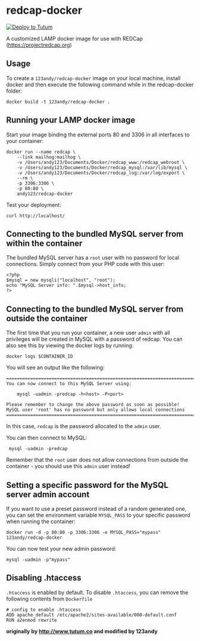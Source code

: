 redcap-docker
=================

[![Deploy to Tutum](https://s.tutum.co/deploy-to-tutum.svg)](https://dashboard.tutum.co/stack/deploy/)

A customized LAMP docker image for use with REDCap (https://projectredcap.org)


Usage
-----

To create a `123andy/redcap-docker` image on your local machine, install docker and then execute the following command while in the redcap-docker folder:

	docker build -t 123andy/redcap-docker .


Running your LAMP docker image
------------------------------

Start your image binding the external ports 80 and 3306 in all interfaces to your container:

	docker run --name redcap \
	    --link mailhog:mailhog \
	    -v /Users/andy123/Documents/Docker/redcap_www:/redcap_webroot \
	    -v /Users/andy123/Documents/Docker/redcap_mysql:/var/lib/mysql \
	    -v /Users/andy123/Documents/Docker/redcap_log:/var/log/export \
	    --rm \
	    -p 3306:3306 \
	    -p 80:80 \
	    andy123/redcap-docker

Test your deployment:

	curl http://localhost/


Connecting to the bundled MySQL server from within the container
----------------------------------------------------------------

The bundled MySQL server has a `root` user with no password for local connections.
Simply connect from your PHP code with this user:

	<?php
	$mysql = new mysqli("localhost", "root");
	echo "MySQL Server info: ".$mysql->host_info;
	?>


Connecting to the bundled MySQL server from outside the container
-----------------------------------------------------------------

The first time that you run your container, a new user `admin` with all privileges
will be created in MySQL with a password of redcap.  You can also see this by viewing
the docker logs by running:

	docker logs $CONTAINER_ID

You will see an output like the following:

	========================================================================
	You can now connect to this MySQL Server using:

	    mysql -uadmin -predcap -h<host> -P<port>

	Please remember to change the above password as soon as possible!
	MySQL user 'root' has no password but only allows local connections
	========================================================================

In this case, `redcap` is the password allocated to the `admin` user.

You can then connect to MySQL:

	 mysql -uadmin -predcap

Remember that the `root` user does not allow connections from outside the container -
you should use this `admin` user instead!


Setting a specific password for the MySQL server admin account
--------------------------------------------------------------

If you want to use a preset password instead of a random generated one, you can
set the environment variable `MYSQL_PASS` to your specific password when running the container:

	docker run -d -p 80:80 -p 3306:3306 -e MYSQL_PASS="mypass" 123andy/redcap-docker

You can now test your new admin password:

	mysql -uadmin -p"mypass"


Disabling .htaccess
--------------------

`.htaccess` is enabled by default. To disable `.htaccess`, you can remove the following contents from `Dockerfile`

	# config to enable .htaccess
    ADD apache_default /etc/apache2/sites-available/000-default.conf
    RUN a2enmod rewrite


**originally by http://www.tutum.co and modified by 123andy**